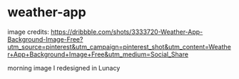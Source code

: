 # weather-app

image credits: https://dribbble.com/shots/3333720-Weather-App-Background-Image-Free?utm_source=pinterest&utm_campaign=pinterest_shot&utm_content=Weather+App+Background+Image+Free&utm_medium=Social_Share

morning image I redesigned in Lunacy
